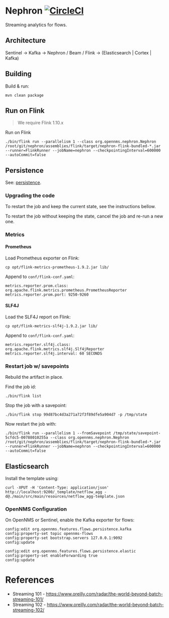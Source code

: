 # Nephron [![CircleCI](https://circleci.com/gh/OpenNMS/nephron/tree/master.svg?style=svg)](https://circleci.com/gh/OpenNMS/nephron/tree/master)

Streaming analytics for flows.

## Architecture

Sentinel -> Kafka -> Nephron / Beam / Flink -> (Elasticsearch | Cortex | Kafka)

## Building

Build & run:
```
mvn clean package
```

## Run on Flink

>  We require Flink 1.10.x 

Run on Flink
```
./bin/flink run --parallelism 1 --class org.opennms.nephron.Nephron /root/git/nephron/assemblies/flink/target/nephron-flink-bundled-*.jar --runner=FlinkRunner --jobName=nephron --checkpointingInterval=600000 --autoCommit=false
```

## Persistence

See: [persistence](persistence.md).

### Upgrading the code

To restart the job and keep the current state, see the instructions bellow.

To restart the job without keeping the state, cancel the job and re-run a new one.

### Metrics

#### Prometheus

Load Prometheus exporter on Flink:
```
cp opt/flink-metrics-prometheus-1.9.2.jar lib/
```

Append to `conf/flink-conf.yaml`:
```
metrics.reporter.prom.class: org.apache.flink.metrics.prometheus.PrometheusReporter
metrics.reporter.prom.port: 9250-9260
```
#### SLF4J

Load the SLF4J report on Flink:
```
cp opt/flink-metrics-slf4j-1.9.2.jar lib/
```

Append to `conf/flink-conf.yaml`:
```
metrics.reporter.slf4j.class: org.apache.flink.metrics.slf4j.Slf4jReporter
metrics.reporter.slf4j.interval: 60 SECONDS
```

### Restart job w/ savepoints

Rebuild the artifact in place.

Find the job id:
```
./bin/flink list
```

Stop the job with a savepoint:
```
./bin/flink stop 99d87bc4d3a271a72f3f89dfe5a904d7 -p /tmp/state
```

Now restart the job with:
```
./bin/flink run --parallelism 1 --fromSavepoint /tmp/state/savepoint-5cfdc5-00788010255a --class org.opennms.nephron.Nephron /root/git/nephron/assemblies/flink/target/nephron-flink-bundled-*.jar --runner=FlinkRunner --jobName=nephron --checkpointingInterval=600000 --autoCommit=false
```

## Elasticsearch

Install the template using:
```
curl -XPUT -H 'Content-Type: application/json' http://localhost:9200/_template/netflow_agg -d@./main/src/main/resources/netflow_agg-template.json
```

### OpenNMS Configuration

On OpenNMS or Sentinel, enable the Kafka exporter for flows:
```
config:edit org.opennms.features.flows.persistence.kafka
config:property-set topic opennms-flows
config:property-set bootstrap.servers 127.0.0.1:9092
config:update

config:edit org.opennms.features.flows.persistence.elastic
config:property-set enableForwarding true
config:update
```

# References

* Streaming 101 - https://www.oreilly.com/radar/the-world-beyond-batch-streaming-101/
* Streaming 102 - https://www.oreilly.com/radar/the-world-beyond-batch-streaming-102/

